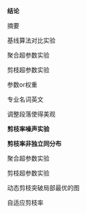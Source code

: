 **结论**

摘要

基线算法对比实验

聚合超参数实验

剪枝超参数实验

参数or权重

专业名词英文

调整段落使得美观



**剪枝率噪声实验**

**剪枝率非独立同分布**

聚合超参数实验

剪枝超参数实验

动态剪枝突破局部最优的图



自适应剪枝率
